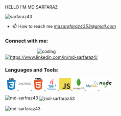HELLO I'M MD SARFARAZ
            
        
    
    


<p align="left"> <img src="https://komarev.com/ghpvc/?username=sarafaraz43&label=Profile%20views&color=0e75b6&style=flat" alt="sarfaraz43" /> </p>

- 📫 How to reach me *mdsarafaraz4353@gmail.com*



<h3 align="left">Connect with me:</h3>
<img align="right" alt="coding" width="400" src="https://github.com/md-sarfraz43/md-sarfraz43/assets/121636147/af7769df-3ec2-4cdb-890e-434ea327c977.gif"
<p align="left">
<a href="https://www.linkedin.com/in/md-sarfaraz43/" target="blank"><img align="center" src="https://raw.githubusercontent.com/rahuldkjain/github-profile-readme-generator/master/src/images/icons/Social/linked-in-alt.svg" alt="https://www.linkedin.com/in/md-sarfaraz4/" height="30" width="40" /></a>
</p>

<h3 align="left">Languages and Tools:</h3>
<p align="left"> <a href="https://www.w3schools.com/css/" target="_blank" rel="noreferrer"> <img src="https://raw.githubusercontent.com/devicons/devicon/master/icons/css3/css3-original-wordmark.svg" alt="css3" width="40" height="40"/> </a> <a href="https://expressjs.com" target="_blank" rel="noreferrer"> <img src="https://raw.githubusercontent.com/devicons/devicon/master/icons/express/express-original-wordmark.svg" alt="express" width="40" height="40"/> </a> <a href="https://www.w3.org/html/" target="_blank" rel="noreferrer"> <img src="https://raw.githubusercontent.com/devicons/devicon/master/icons/html5/html5-original-wordmark.svg" alt="html5" width="40" height="40"/> </a> <a href="https://www.java.com" target="_blank" rel="noreferrer"> <img src="https://raw.githubusercontent.com/devicons/devicon/master/icons/java/java-original.svg" alt="java" width="40" height="40"/> </a> <a href="https://developer.mozilla.org/en-US/docs/Web/JavaScript" target="_blank" rel="noreferrer"> <img src="https://raw.githubusercontent.com/devicons/devicon/master/icons/javascript/javascript-original.svg" alt="javascript" width="40" height="40"/> </a> <a href="https://www.mongodb.com/" target="_blank" rel="noreferrer"> <img src="https://raw.githubusercontent.com/devicons/devicon/master/icons/mongodb/mongodb-original-wordmark.svg" alt="mongodb" width="40" height="40"/> </a> <a href="https://www.mysql.com/" target="_blank" rel="noreferrer"> <img src="https://raw.githubusercontent.com/devicons/devicon/master/icons/mysql/mysql-original-wordmark.svg" alt="mysql" width="40" height="40"/> </a> <a href="https://nodejs.org" target="_blank" rel="noreferrer"> <img src="https://raw.githubusercontent.com/devicons/devicon/master/icons/nodejs/nodejs-original-wordmark.svg" alt="nodejs" width="40" height="40"/> </a> </a> </p>

<p><img align="left" src="https://github-readme-stats.vercel.app/api/top-langs?username=vineet-kumar108&show_icons=true&locale=en&layout=compact" alt="md-sarfraz43" /></p>

<p>&nbsp;<img align="center" src="https://github-readme-stats.vercel.app/api?username=vineet-kumar108&show_icons=true&locale=en" alt="md-sarfaraz43" /></p>

<p><img align="center" src="https://github-readme-streak-stats.herokuapp.com/?user=md-sarfaraz43&" alt="md-sarfaraz43" /></p>
